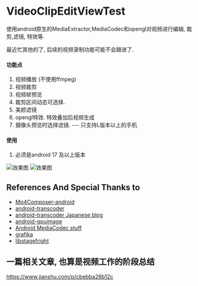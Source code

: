 # VideoClipEditViewTest
使用android原生的MediaExtractor,MediaCodec和opengl对视频进行编辑, 裁剪,滤镜, 特效等.

最近忙其他的了,  后续的视频录制功能可能不会跟进了. 

####  功能点
1. 视频播放  (不使用ffmpeg)   
2. 视频裁剪    
3. 视频帧预览   
4. 裁剪区间动态可选择.   
5. 美颜滤镜
6. opengl特效. 特效叠加后视频生成   
7. 摄像头预览时选择滤镜. --- 只支持L版本以上的手机

####  使用
1. 必须是android 17 及以上版本  
   



![效果图](https://github.com/shaopx/VideoClipEditViewTest/blob/master/screensnap1.png)
![效果图](https://github.com/shaopx/VideoClipEditViewTest/blob/master/screensnap2.png)


## References And Special Thanks to
* [Mp4Composer-android](https://github.com/MasayukiSuda/Mp4Composer-android)
* [android-transcoder](https://github.com/ypresto/android-transcoder)
* [android-transcoder Japanese blog](http://qiita.com/yuya_presto/items/d48e29c89109b746d000)
* [android-gpuimage](https://github.com/CyberAgent/android-gpuimage)
* [Android MediaCodec stuff](http://bigflake.com/mediacodec/)
* [grafika](https://github.com/google/grafika)
* [libstagefright](https://android.googlesource.com/platform/frameworks/av/+/lollipop-release/media/libstagefright)


## 一篇相关文章, 也算是视频工作的阶段总结
https://www.jianshu.com/p/cbebba28b12c
